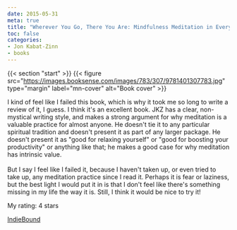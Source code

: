 ```yaml
---
date: 2015-05-31
meta: true
title: "Wherever You Go, There You Are: Mindfulness Meditation in Everyday Life"
toc: false
categories:
- Jon Kabat-Zinn
- books
---
```


{{< section "start" >}}
{{< figure src="https://images.booksense.com/images/783/307/9781401307783.jpg" type="margin" label="mn-cover" alt="Book cover" >}}

I kind of feel like I failed this book, which is why it took me so long to write a review of it, I guess. I think it's an excellent book. JKZ has a clear, non-mystical writing style, and makes a strong argument for why meditation is a valuable practice for almost anyone. He doesn't tie it to any particular spiritual tradition and doesn't present it as part of any larger package. He doesn't present it as "good for relaxing yourself" or "good for boosting your productivity" or anything like that; he makes a good case for why meditation has intrinsic value.<br /><br />But I say I feel like I failed it, because I haven't taken up, or even tried to take up, any meditation practice since I read it. Perhaps it is fear or laziness, but the best light I would put it in is that I don't feel like there's something missing in my life the way it is. Still, I think it would be nice to try it!

My rating: 4 stars  

[IndieBound](https://www.indiebound.org/book/9781401307783)
